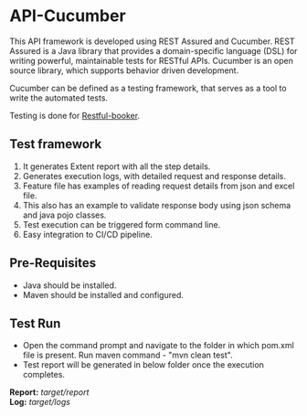 # API-Cucumber

This API framework is developed using REST Assured and Cucumber.  REST Assured is a Java library that provides a domain-specific language (DSL) for writing powerful, maintainable tests for RESTful APIs. Cucumber is an open source library, which supports behavior driven development. 

Cucumber can be defined as a testing framework, that serves as a tool to write the automated tests.

Testing is done for [Restful-booker](https://restful-booker.herokuapp.com/apidoc/index.html).

## **Test framework**

1. It generates Extent report with all the step details.  
2. Generates execution logs, with detailed request and response details.
3. Feature file has examples of reading request details from json and excel file.
4. This also has an example to validate response body using json schema and java pojo classes.
5. Test execution can be triggered form command line. 
6. Easy integration to CI/CD pipeline.

## **Pre-Requisites**

- Java should be installed.
- Maven should be installed and configured.

## **Test Run**

- Open the command prompt and navigate to the folder in which pom.xml file is present. Run maven command - "mvn clean test".
- Test report will be generated in below folder once the execution completes.

**Report:** 		*target/report*<br>
**Log:** 		*target/logs*
